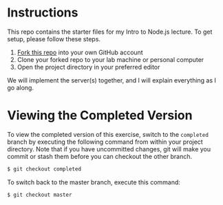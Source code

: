 # Instructions

This repo contains the starter files for my Intro to Node.js lecture. To get setup, please follow these steps.

1. [Fork this repo](https://help.github.com/articles/fork-a-repo/) into your own GitHub account
1. Clone your forked repo to your lab machine or personal computer
1. Open the project directory in your preferred editor

We will implement the server(s) together, and I will explain everything as I go along. 

# Viewing the Completed Version

To view the completed version of this exercise, switch to the `completed` branch by executing the following command from within your project directory. Note that if you have uncommitted changes, git will make you commit or stash them before you can checkout the other branch.

```bash
$ git checkout completed
```

To switch back to the master branch, execute this command:

```bash
$ git checkout master
```

